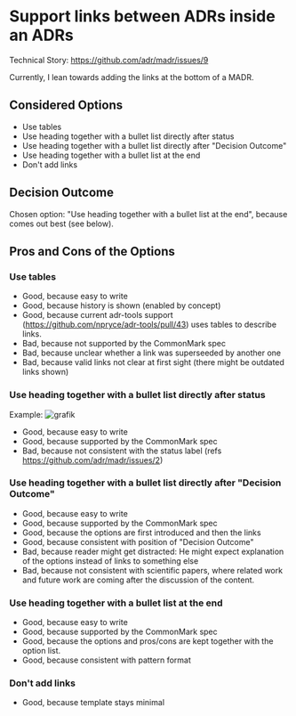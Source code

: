 # Support links between ADRs inside an ADRs

Technical Story: https://github.com/adr/madr/issues/9


Currently, I lean towards adding the links at the bottom of a MADR.

## Considered Options

* Use tables
* Use heading together with a bullet list directly after status
* Use heading together with a bullet list directly after "Decision Outcome"
* Use heading together with a bullet list at the end
* Don't add links

## Decision Outcome

Chosen option: "Use heading together with a bullet list at the end", because comes out best (see below).

## Pros and Cons of the Options 

### Use tables

- Good, because easy to write
- Good, because history is shown (enabled by concept)
- Good, because current adr-tools support (https://github.com/npryce/adr-tools/pull/43) uses tables to describe links.
- Bad, because not supported by the CommonMark spec
- Bad, because unclear whether a link was superseeded by another one
- Bad, because valid links not clear at first sight (there might be outdated links shown)

### Use heading together with a bullet list directly after status

Example: 
![grafik](https://user-images.githubusercontent.com/1366654/36787434-6a63e318-1c8a-11e8-8824-4dd7b3d0f2c6.png)

- Good, because easy to write
- Good, because supported by the CommonMark spec
- Bad, because not consistent with the status label (refs https://github.com/adr/madr/issues/2)

### Use heading together with a bullet list directly after "Decision Outcome"

* Good, because easy to write
* Good, because supported by the CommonMark spec
* Good, because the options are first introduced and then the links
* Good, because consistent with position of "Decision Outcome"
* Bad, because reader might get distracted: He might expect explanation of the options instead of links to something else
* Bad, because not consistent with scientific papers, where related work and future work are coming after the discussion of the content.

### Use heading together with a bullet list at the end

* Good, because easy to write
* Good, because supported by the CommonMark spec
* Good, because the options and pros/cons are kept together with the option list.
* Good, because consistent with pattern format

### Don't add links

* Good, because template stays minimal